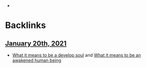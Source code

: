 - 

# Backlinks
## [January 20th, 2021](<January 20th, 2021.md>)
- [What it means to be a develop soul](<What it means to be a develop soul.md>) and [What it means to be an awakened human being](<What it means to be an awakened human being.md>)


